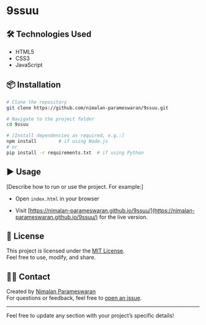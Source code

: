 # 9ssuu

## 🛠️ Technologies Used

  - HTML5
  - CSS3
  - JavaScript

## 📦 Installation

```bash
# Clone the repository
git clone https://github.com/nimalan-parameswaran/9ssuu.git

# Navigate to the project folder
cd 9ssuu

# [Install dependencies as required, e.g.:]
npm install        # if using Node.js
# or
pip install -r requirements.txt  # if using Python
```

## ▶️ Usage

[Describe how to run or use the project. For example:]

- Open `index.html` in your browser  

- Visit [https://nimalan-parameswaran.github.io/9ssuu/](https://nimalan-parameswaran.github.io/9ssuu/) for the live version.


## 📄 License

This project is licensed under the [MIT License](LICENSE).  
Feel free to use, modify, and share.

## 🙋‍♂️ Contact

Created by [Nimalan Parameswaran](https://github.com/nimalan-parameswaran)  
For questions or feedback, feel free to [open an issue](https://github.com/nimalan-parameswaran/9ssuu/issues).

---

Feel free to update any section with your project’s specific details!
